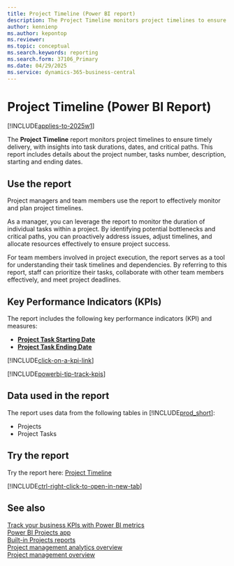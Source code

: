 ```yaml
---
title: Project Timeline (Power BI report)
description: The Project Timeline monitors project timelines to ensure timely delivery, with insights into task durations, start and end dates, and critical paths.
author: kennienp
ms.author: kepontop
ms.reviewer: 
ms.topic: conceptual
ms.search.keywords: reporting
ms.search.form: 37106_Primary
ms.date: 04/29/2025
ms.service: dynamics-365-business-central
---
```


# Project Timeline (Power BI Report)

[!INCLUDE[applies-to-2025w1](includes/applies-to-2025w1.md)]

The **Project Timeline** report monitors project timelines to ensure timely delivery, with insights into task durations, dates, and critical paths. This report includes details about the project number, tasks number, description, starting and ending dates.

## Use the report

Project managers and team members use the report to effectively monitor and plan project timelines.

As a manager, you can leverage the report to monitor the duration of individual tasks within a project. By identifying potential bottlenecks and critical paths, you can proactively address issues, adjust timelines, and allocate resources effectively to ensure project success.

For team members involved in project execution, the report serves as a tool for understanding their task timelines and dependencies. By referring to this report, staff can prioritize their tasks, collaborate with other team members effectively, and meet project deadlines.

## Key Performance Indicators (KPIs)

The report includes the following key performance indicators (KPI) and measures:

- [**Project Task Starting Date**](projects-powerbi-kpis.md#*project-task-starting-date)
- [**Project Task Ending Date**](projects-powerbi-kpis.md#project-task-ending-date)

[!INCLUDE[click-on-a-kpi-link](includes/click-on-a-kpi-link.md)] 

[!INCLUDE[powerbi-tip-track-kpis](includes/powerbi-tip-track-kpis.md)]

## Data used in the report

The report uses data from the following tables in [!INCLUDE[prod_short](includes/prod_short.md)]:

- Projects
- Project Tasks

## Try the report

Try the report here: [Project Timeline](https://businesscentral.dynamics.com?page=37106)

[!INCLUDE[ctrl-right-click-to-open-in-new-tab](includes/ctrl-right-click-to-open-in-new-tab.md)]

## See also

[Track your business KPIs with Power BI metrics](track-kpis-with-power-bi-metrics.md)  
[Power BI Projects app](projects-powerbi-app.md)  
[Built-in Projects reports](project-reports.md)  
[Project management analytics overview](projects-analytics-overview.md)  
[Project management overview](projects-manage-projects.md)
